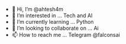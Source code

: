 - 👋 Hi, I’m @ahtesh4m
- 👀 I’m interested in ... Tech and AI
- 🌱 I’m currently learning ... Python 
- 💞️ I’m looking to collaborate on ... Ai 
- 📫 How to reach me ... Telegram @falconsai

<!---
ahtesh4m/ahtesh4m is a ✨ special ✨ repository because its `README.md` (this file) appears on your GitHub profile.
You can click the Preview link to take a look at your changes.
--->
